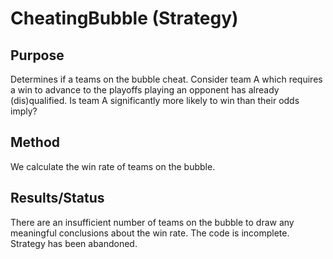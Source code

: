 # CheatingBubble (Strategy)

## Purpose
Determines if a teams on the bubble cheat. Consider team A which requires
a win to advance to the playoffs playing an opponent has already (dis)qualified.
Is team A significantly more likely to win than their odds imply?

## Method
We calculate the win rate of teams on the bubble.

## Results/Status
There are an insufficient number of teams on the bubble to draw any meaningful
conclusions about the win rate. The code is incomplete. Strategy has been
abandoned.
